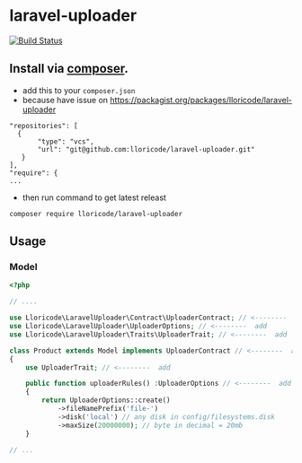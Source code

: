 # laravel-uploader
[![Build Status](https://travis-ci.org/lloricode/laravel-uploader.svg?branch=develop)](https://travis-ci.org/lloricode/laravel-uploader)

## Install via [composer](https://getcomposer.org/).
 - add this to your `composer.json`
 - because have issue on https://packagist.org/packages/lloricode/laravel-uploader
 ```
"repositories": [
   {
        "type": "vcs",
        "url": "git@github.com:lloricode/laravel-uploader.git"
    }
],
 "require": {
 ...
  ```
 - then run command to get latest releast
```
composer require lloricode/laravel-uploader
```

## Usage

### Model
```php
<?php

// ....

use Lloricode\LaravelUploader\Contract\UploaderContract; // <--------  add
use Lloricode\LaravelUploader\UploaderOptions; // <--------  add
use Lloricode\LaravelUploader\Traits\UploaderTrait; // <--------  add

class Product extends Model implements UploaderContract // <--------  add
{
    use UploaderTrait; // <--------  add

    public function uploaderRules() :UploaderOptions // <--------  add
    {
        return UploaderOptions::create()
            ->fileNamePrefix('file-')
            ->disk('local') // any disk in config/filesystems.disk
            ->maxSize(20000000); // byte in decimal = 20mb
    }

// ...

```
